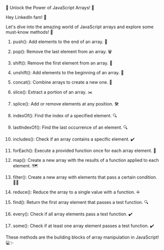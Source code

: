 🚀 Unlock the Power of JavaScript Arrays! 🚀

Hey LinkedIn fam! 👋

Let's dive into the amazing world of JavaScript arrays and explore some must-know methods! 🚀

1. push(): Add elements to the end of an array. 🎉

2. pop(): Remove the last element from an array. 🗑️

3. shift(): Remove the first element from an array. 🚀

4. unshift(): Add elements to the beginning of an array. 🌟

5. concat(): Combine arrays to create a new one. 🔄

6. slice(): Extract a portion of an array. ✂️

7. splice(): Add or remove elements at any position. 🛠️

8. indexOf(): Find the index of a specified element. 🔍

9. lastIndexOf(): Find the last occurrence of an element. 🔍

10. includes(): Check if an array contains a specific element. ✔️

11. forEach(): Execute a provided function once for each array element. 🔄

12. map(): Create a new array with the results of a function applied to each element. 🗺️

13. filter(): Create a new array with elements that pass a certain condition. 🕵️‍♂️

14. reduce(): Reduce the array to a single value with a function. ➗

15. find(): Return the first array element that passes a test function. 🔍

16. every(): Check if all array elements pass a test function. ✔️

17. some(): Check if at least one array element passes a test function. ✔️

These methods are the building blocks of array manipulation in JavaScript! 💻✨
